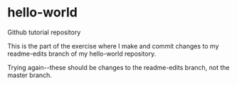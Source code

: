 # hello-world
Github tutorial repository

This is the part of the exercise where I make and commit changes to my readme-edits branch of my hello-world repository. 

Trying again--these should be changes to the readme-edits branch, not the master branch.
